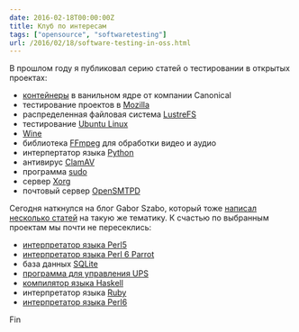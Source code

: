 ```yaml
---
date: 2016-02-18T00:00:00Z
title: Клуб по интересам
tags: ["opensource", "softwaretesting"]
url: /2016/02/18/software-testing-in-oss.html
---
```


В прошлом году я публиковал серию статей о тестировании в открытых проектах:

* [контейнеры](/2015/03/10/testing-of-lxc.html) в ванильном ядре от компании Canonical
* тестирование проектов в [Mozilla](/2015/02/11/testing-at-mozilla.html)
* распределенная файловая система [LustreFS](/2015/01/26/testing-of-lustre-fs.html)
* тестирование [Ubuntu Linux](/2015/01/21/testing-of-ubuntu.html)
* [Wine](/2014/09/23/testing-of-wine.html)
* библиотека [FFmpeg](/2014/09/14/testing-of-ffmpeg.html) для обработки видео и аудио
* интерпертатор языка [Python](/2014/09/01/testing-of-python.html)
* антивирус [ClamAV](/2014/08/21/testing-of-clamav.html)
* программа [sudo](/2014/08/14/testing-of-sudo.html)
* сервер [Xorg](/2014/08/06/testing-of-xorg.html)
* почтовый сервер [OpenSMTPD](/2014/07/29/testing-of-opensmtpd.html)

Сегодня наткнулся на блог Gabor Szabo, который тоже [написал несколько
статей](http://szabgab.com/quality-assurance-and-automated-testing-in-open-source-software.html)
на такую же тематику.
К счастью по выбранным проектам мы почти не пересеклись:

* [интерпретатор языка Perl5](http://szabgab.com/quality-assurance-of-perl-5.html)
* [интерпретатор языка Perl 6 Parrot](http://szabgab.com/smoked-parrot.html)
* база данных [SQLite](http://szabgab.com/testing-sqlite.html)
* [программа для управления UPS](http://szabgab.com/testing-nut-the-network-ups-tools.html)
* [компилятор языка Haskell](http://szabgab.com/testing-ghc-the-glasgow-haskell-compiler.html)
* интерпретатор языка [Ruby](http://szabgab.com/testing-ruby.html)
* [интерпретатор языка Perl6](http://szabgab.com/testing-pugs-and-perl-6.html)

Fin
